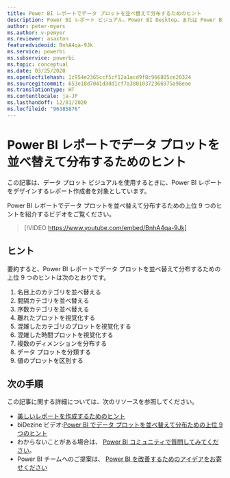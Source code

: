 ```yaml
---
title: Power BI レポートでデータ プロットを並べ替えて分布するためのヒント
description: Power BI レポート ビジュアル、Power BI Desktop、または Power BI サービスでデータ プロットを並べ替えて分布するための 9 つのヒント。
author: peter-myers
ms.author: v-pemyer
ms.reviewer: asaxton
featuredvideoid: BnhA4qa-9Jk
ms.service: powerbi
ms.subservice: powerbi
ms.topic: conceptual
ms.date: 03/25/2020
ms.openlocfilehash: 1c954e2365ccf5cf12a1acd9f8c966885ce20324
ms.sourcegitcommit: 653e18d7041d3dd1cf7a38010372366975a98eae
ms.translationtype: HT
ms.contentlocale: ja-JP
ms.lasthandoff: 12/01/2020
ms.locfileid: "96385876"
---
```

# <a name="tips-to-sort-and-distribute-data-plots-in-power-bi-reports"></a>Power BI レポートでデータ プロットを並べ替えて分布するためのヒント

この記事は、データ プロット ビジュアルを使用するときに、Power BI レポートをデザインするレポート作成者を対象としています。

Power BI レポートでデータ プロットを並べ替えて分布するための上位 9 つのヒントを紹介するビデオをご覧ください。

> [!VIDEO https://www.youtube.com/embed/BnhA4qa-9Jk]

## <a name="tips"></a>ヒント

要約すると、Power BI レポートでデータ プロットを並べ替えて分布するための上位 9 つのヒントは次のとおりです。

1. 名目上のカテゴリを並べ替える
1. 間隔カテゴリを並べ替える
1. 序数カテゴリを並べ替える
1. 離れたプロットを視覚化する
1. 混雑したカテゴリのプロットを視覚化する
1. 混雑した時間プロットを視覚化する
1. 複数のディメンションを分布する
1. データ プロットを分類する
1. 値のプロットを区別する

## <a name="next-steps"></a>次の手順

この記事に関する詳細については、次のリソースを参照してください。

- [美しいレポートを作成するためのヒント](../create-reports/desktop-tips-and-tricks-for-creating-reports.md)
- biDezine ビデオ:[Power BI でデータ プロットを並べ替えて分布ための上位 9 つのヒント](https://www.youtube.com/watch?v=BnhA4qa-9Jk)
- わからないことがある場合は、 [Power BI コミュニティで質問してみてください](https://community.powerbi.com/)。
- Power BI チームへのご提案は、 [Power BI を改善するためのアイデアをお寄せください](https://ideas.powerbi.com/)

